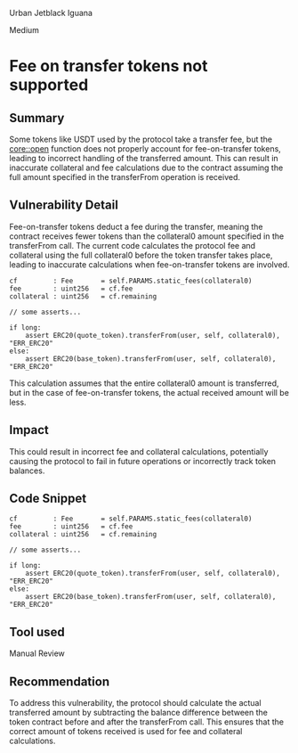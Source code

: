 Urban Jetblack Iguana

Medium

# Fee on transfer tokens not supported

## Summary

Some tokens like USDT used by the protocol take a transfer fee, but the [core::open](https://github.com/sherlock-audit/2024-08-velar-artha/blob/main/gl-sherlock/contracts/core.vy#L230) function does not properly account for fee-on-transfer tokens, leading to incorrect handling of the transferred amount. This can result in inaccurate collateral and fee calculations due to the contract assuming the full amount specified in the transferFrom operation is received.

## Vulnerability Detail

Fee-on-transfer tokens deduct a fee during the transfer, meaning the contract receives fewer tokens than the collateral0 amount specified in the transferFrom call. The current code calculates the protocol fee and collateral using the full collateral0 before the token transfer takes place, leading to inaccurate calculations when fee-on-transfer tokens are involved.

```vyper
cf         : Fee       = self.PARAMS.static_fees(collateral0)
fee        : uint256   = cf.fee
collateral : uint256   = cf.remaining

// some asserts...

if long: 
    assert ERC20(quote_token).transferFrom(user, self, collateral0), "ERR_ERC20"
else:
    assert ERC20(base_token).transferFrom(user, self, collateral0), "ERR_ERC20"
```

This calculation assumes that the entire collateral0 amount is transferred, but in the case of fee-on-transfer tokens, the actual received amount will be less.

## Impact

This could result in incorrect fee and collateral calculations, potentially causing the protocol to fail in future operations or incorrectly track token balances.

## Code Snippet

```vyper
cf         : Fee       = self.PARAMS.static_fees(collateral0)
fee        : uint256   = cf.fee
collateral : uint256   = cf.remaining

// some asserts...

if long: 
    assert ERC20(quote_token).transferFrom(user, self, collateral0), "ERR_ERC20"
else:
    assert ERC20(base_token).transferFrom(user, self, collateral0), "ERR_ERC20"
```

## Tool used

Manual Review

## Recommendation

To address this vulnerability, the protocol should calculate the actual transferred amount by subtracting the balance difference between the token contract before and after the transferFrom call. This ensures that the correct amount of tokens received is used for fee and collateral calculations.